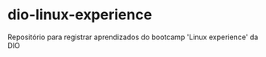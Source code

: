 # dio-linux-experience
Repositório para registrar aprendizados do bootcamp 'Linux experience' da DIO

